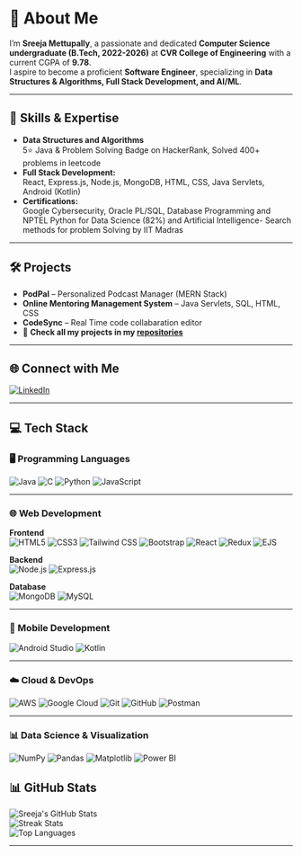 # 👋 About Me

I’m **Sreeja Mettupally**, a passionate and dedicated **Computer Science undergraduate (B.Tech, 2022-2026)** at **CVR College of Engineering** with a current CGPA of **9.78**.  
I aspire to become a proficient **Software Engineer**, specializing in **Data Structures & Algorithms, Full Stack Development, and AI/ML**.

---

## 🚀 Skills & Expertise

- **Data Structures and Algorithms**  
  5⭐ Java & Problem Solving Badge on HackerRank, Solved 400+ problems in leetcode  
- **Full Stack Development:**  
  React, Express.js, Node.js, MongoDB, HTML, CSS, Java Servlets, Android (Kotlin)  
- **Certifications:**  
  Google Cybersecurity, Oracle PL/SQL, Database Programming and NPTEL Python for Data Science (82%) and Artificial Intelligence- Search methods for problem Solving by IIT Madras

---

## 🛠️ Projects

- **PodPal** – Personalized Podcast Manager (MERN Stack)  
- **Online Mentoring Management System** – Java Servlets, SQL, HTML, CSS  
- **CodeSync** – Real Time code collabaration editor
- 📂 **Check all my projects in my [repositories](https://github.com/SreejaReddy414?tab=repositories)**  

---

## 🌐 Connect with Me

[![LinkedIn](https://img.shields.io/badge/LinkedIn-%230077B5.svg?logo=linkedin&logoColor=white)](https://linkedin.com/in/mettupally-sreeja-reddy-a020b4265)

---


## 💻 Tech Stack

### 🖥️ Programming Languages  
![Java](https://img.shields.io/badge/Java-007396?logo=java&logoColor=white)  ![C](https://img.shields.io/badge/C-A8B9CC?logo=c&logoColor=black)  ![Python](https://img.shields.io/badge/Python-3776AB?logo=python&logoColor=white)  ![JavaScript](https://img.shields.io/badge/JavaScript-F7DF1E?logo=javascript&logoColor=black)  

---

### 🌐 Web Development  
**Frontend**  
![HTML5](https://img.shields.io/badge/HTML5-E34F26?logo=html5&logoColor=white)  ![CSS3](https://img.shields.io/badge/CSS3-1572B6?logo=css3&logoColor=white)  ![Tailwind CSS](https://img.shields.io/badge/Tailwind_CSS-06B6D4?logo=tailwind-css&logoColor=white)  ![Bootstrap](https://img.shields.io/badge/Bootstrap-7952B3?logo=bootstrap&logoColor=white)  ![React](https://img.shields.io/badge/React-61DAFB?logo=react&logoColor=black)  ![Redux](https://img.shields.io/badge/Redux-764ABC?logo=redux&logoColor=white)  ![EJS](https://img.shields.io/badge/EJS-3178C6?logo=ejs&logoColor=white)

**Backend**  
![Node.js](https://img.shields.io/badge/Node.js-339933?logo=node.js&logoColor=white)  ![Express.js](https://img.shields.io/badge/Express.js-000000?logo=express&logoColor=white)

**Database**  
![MongoDB](https://img.shields.io/badge/MongoDB-4EA94B?logo=mongodb&logoColor=white)  ![MySQL](https://img.shields.io/badge/MySQL-4479A1?logo=mysql&logoColor=white)

---

### 📱 Mobile Development  
![Android Studio](https://img.shields.io/badge/Android_Studio-3DDC84?logo=android-studio&logoColor=white)  ![Kotlin](https://img.shields.io/badge/Kotlin-7F52FF?logo=kotlin&logoColor=white)

---

### ☁️ Cloud & DevOps  
![AWS](https://img.shields.io/badge/AWS-232F3E?logo=amazon-aws&logoColor=white)  ![Google Cloud](https://img.shields.io/badge/Google_Cloud-4285F4?logo=google-cloud&logoColor=white)  ![Git](https://img.shields.io/badge/Git-F05032?logo=git&logoColor=white)  ![GitHub](https://img.shields.io/badge/GitHub-181717?logo=github&logoColor=white)  ![Postman](https://img.shields.io/badge/Postman-FF6C37?logo=postman&logoColor=white)

---

### 📊 Data Science & Visualization  
![NumPy](https://img.shields.io/badge/NumPy-013243?logo=numpy&logoColor=white)  ![Pandas](https://img.shields.io/badge/Pandas-150458?logo=pandas&logoColor=white)  ![Matplotlib](https://img.shields.io/badge/Matplotlib-11557C?logo=matplotlib&logoColor=white)  ![Power BI](https://img.shields.io/badge/Power_BI-F2C811?logo=power-bi&logoColor=black)

## 📊 GitHub Stats

![Sreeja's GitHub Stats](https://github-readme-stats.vercel.app/api?username=SreejaReddy414&theme=dark&hide_border=false&include_all_commits=false&count_private=false)  
![Streak Stats](https://nirzak-streak-stats.vercel.app/?user=SreejaReddy414&theme=dark&hide_border=false)  
![Top Languages](https://github-readme-stats.vercel.app/api/top-langs/?username=SreejaReddy414&theme=dark&hide_border=false&include_all_commits=false&count_private=false&layout=compact)

---


